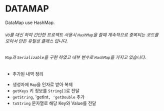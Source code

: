 # DATAMAP
DataMap use HashMap. 

###### `VO`를 대신 하여 간단한 프로젝트 사용시 `HashMap`을 쓸때 계속적으로 중복되는 코드를 모아서 만든 유틸성 클래스 입니다.

###### `Map`과 `Serializable`을 구현 하였고 내부 변수로 `HashMap`을 가지고 있습니다.

- 추가된 내역 정리
 + 생성자에 `Map`을 인자로 받아 복제 
 + `getKeys` 키 정보를 `String[]`로 전달
 + `getString`, 'getInt`, 'getDouble` 추가
 + `toString` 문자열로 해당 Key와 Value를 전달
 
 
